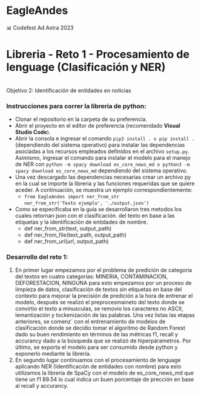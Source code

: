 # EagleAndes

📊 Codefest Ad Astra 2023

<h1>Libreria - Reto 1 - Procesamiento de lenguage (Clasificación y NER)</h1>

<br>Objetivo 2: Identificación de entidades en noticias</br>

<h3>Instrucciones para correr la librería de python:</h3>
<ul>
  <li>Clonar el repositorio en la carpeta de su preferencia.</li>
  <li>Abrir el proyecto en el editor de preferencia (recomendado <b>Visual Studio Code</b>).</li>
  <li>Abrir la consola e ingresar el comando <code>pip3 install . o pip install .</code> (dependiendo del sistema operativo) para instalar las dependencias asociadas a los recursos empleados definidos en el archivo <code>setup.py</code>. Asimismo, ingresar el comando para instalar el modelo para el manejo de NER con <code>python -m spacy download es_core_news_md o python3 -m spacy download es_core_news_md</code> dependiendo del sistema operativo.</li>
  <li>Una vez descargado las dependencias necesarias crear un archivo py en la cual se importe la libreria y las funciones requeridas que se quiere aceder. A continuación, se muestra un ejemplo correspondientemente:
    <ul>
      <li><code>from EagleAndes import ner_from_str</code><br><code>ner_from_str('Texto ejemplo', './output.json')</code>
      </li>
    </ul>
  </li>
  <li>Como se especificaba en la guía se desarrollaron tres metodos los cuales retornan json con el clasificación. del texto en base a las etiquetas y la identificación de entidades de nombre.
    <ul>
      <li>def ner_from_str(text, output_path)</li>
      <li>def ner_from_file(text_path, output_path)</li>
      <li>def ner_from_url(url, output_path)</li>
    </ul>
  </li>
</ul>

<h3>Desarrollo del reto 1:</h3>

<ol>
  <li>En primer lugar empezamos por el problema de predición de categoria del textos en cuatro categorías: MINERIA, CONTAMINACION, DEFORESTACION, NINGUNA para esto empezamos por un proceso de limpieza de datos, clasificación de textos sin etiquetas en base del contexto para mejorar la precisión de predición a la hora de entrenar el modelo, después se realizó el preprocesmaineto del texto donde se convirtio el texto a minusculas, se removio los caracteres no ASCII, lemantización y tockenización de las palabras. Una vez listas las etapas anteriores, se comenz´ con el entrenamiento de modelos de clasificación donde se decidio tomar el algoritmo de Random Forest dado su buen rendimiento en términos de las métricas f1, recall y accurancy dado a la búsqueda que se realizó de hiperpárametros. Por último, se exporta el modelo para ser consumido desde python y exponerlo mediante la librería.
</li>
  <li>En segundo lugar continuamos con el procesamiento de lenguage aplicando NER (Identificación de entidades con nombre) para esto utilizamos la libreria de SpaCy con el modelo de es_core_news_md que tiene un f1 89.54 lo cual indica un buen porcentaje de prección en base al recall y accurancy. 
</li>
</ol>
